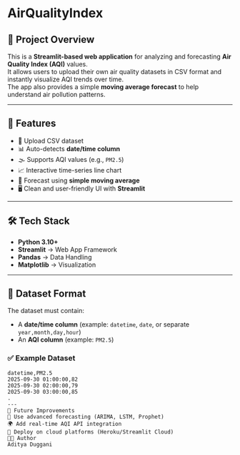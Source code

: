 # AirQualityIndex

## 📌 Project Overview
This is a **Streamlit-based web application** for analyzing and forecasting **Air Quality Index (AQI)** values.  
It allows users to upload their own air quality datasets in CSV format and instantly visualize AQI trends over time.  
The app also provides a simple **moving average forecast** to help understand air pollution patterns.

---

## 🚀 Features
- 📂 Upload CSV dataset
- 📊 Auto-detects **date/time column**
- 🌫️ Supports AQI values (e.g., `PM2.5`)
- 📈 Interactive time-series line chart
- 🔮 Forecast using **simple moving average**
- 🖥️ Clean and user-friendly UI with **Streamlit**

---

## 🛠️ Tech Stack
- **Python 3.10+**
- **Streamlit** → Web App Framework
- **Pandas** → Data Handling
- **Matplotlib** → Visualization

---

## 📂 Dataset Format
The dataset must contain:
- A **date/time column** (example: `datetime`, `date`, or separate `year,month,day,hour`)
- An **AQI column** (example: `PM2.5`)

### ✅ Example Dataset
```csv
datetime,PM2.5
2025-09-30 01:00:00,82
2025-09-30 02:00:00,79
2025-09-30 03:00:00,85
.
---
📌 Future Improvements
🔮 Use advanced forecasting (ARIMA, LSTM, Prophet)
🌍 Add real-time AQI API integration
📱 Deploy on cloud platforms (Heroku/Streamlit Cloud)
👨‍💻 Author
Aditya Duggani
